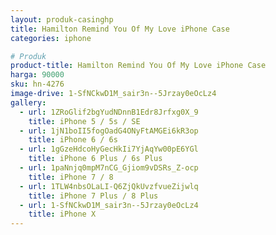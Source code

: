 ```yaml
---
layout: produk-casinghp
title: Hamilton Remind You Of My Love iPhone Case
categories: iphone

# Produk
product-title: Hamilton Remind You Of My Love iPhone Case
harga: 90000
sku: hn-4276
image-drive: 1-SfNCkwD1M_sair3n--5Jrzay0eOcLz4
gallery:
  - url: 1ZRoGlif2bgYudNDnnB1Edr8Jrfxg0X_9
    title: iPhone 5 / 5s / SE
  - url: 1jN1boII5fogOadG4ONyFtAMGEi6kR3op
    title: iPhone 6 / 6s
  - url: 1gGzeHdcoHyGecHkIi7YjAqYw00pE6YGl
    title: iPhone 6 Plus / 6s Plus
  - url: 1paNnjq0mpM7nCG_Gjiom9vDSRs_Z-ocp
    title: iPhone 7 / 8
  - url: 1TLW4nbsOLaLI-Q6ZjQkUvzfvueZijwlq
    title: iPhone 7 Plus / 8 Plus
  - url: 1-SfNCkwD1M_sair3n--5Jrzay0eOcLz4
    title: iPhone X
---
```

